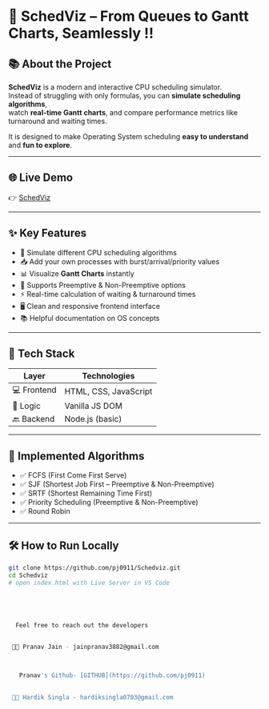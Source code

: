 # 🧠 SchedViz – From Queues to Gantt Charts, Seamlessly !!

## 📚 About the Project
**SchedViz** is a modern and interactive CPU scheduling simulator.  
Instead of struggling with only formulas, you can **simulate scheduling algorithms**,  
watch **real-time Gantt charts**, and compare performance metrics like turnaround and waiting times.

It is designed to make Operating System scheduling **easy to understand** and **fun to explore**.

---

## 🌐 Live Demo
👉 [SchedViz](https://schedviz-six.vercel.app/)

---

## ✨ Key Features
- 🎯 Simulate different CPU scheduling algorithms  
- 📥 Add your own processes with burst/arrival/priority values  
- 📊 Visualize **Gantt Charts** instantly  
- 🔁 Supports Preemptive & Non-Preemptive options  
- ⚡ Real-time calculation of waiting & turnaround times  
- 🖥️ Clean and responsive frontend interface  
- 📚 Helpful documentation on OS concepts  

---

## 🚀 Tech Stack
| Layer     | Technologies           |
|-----------|------------------------|
| 💻 Frontend | HTML, CSS, JavaScript |
| 🧠 Logic    | Vanilla JS DOM |
| 🔙 Backend  | Node.js (basic) |

---

## 🧪 Implemented Algorithms
- ✅ FCFS (First Come First Serve)  
- ✅ SJF (Shortest Job First – Preemptive & Non-Preemptive)  
- ✅ SRTF (Shortest Remaining Time First)  
- ✅ Priority Scheduling (Preemptive & Non-Preemptive)  
- ✅ Round Robin  

---

## 🛠 How to Run Locally
```bash
git clone https://github.com/pj0911/Schedviz.git
cd Schedviz
# open index.html with Live Server in VS Code





  Feel free to reach out the developers

  
 👩‍💻 Pranav Jain - jainpranav3882@gmail.com



   Pranav's Github- [GITHUB](https://github.com/pj0911)

  
 👩‍💻 Hardik Singla - hardiksingla0703@gmail.com


  
 




